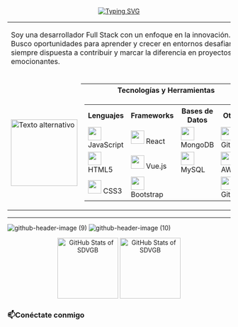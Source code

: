 <div align="center">
    <a href="https://git.io/typing-svg"><img src="https://readme-typing-svg.demolab.com?font=Fira+Code&pause=1000&color=EE6FEC&background=6A671F00&center=true&width=500&lines=Encantada+de+conocerte!+Soy+Stefania;%C2%A1Bienvenido+a+mi+perfil+de+GitHub!" alt="Typing SVG" /></a>
</div>
<table>
    <tr>
        <td colspan="2">
            <p>Soy una desarrollador Full Stack con un enfoque en la innovación. Busco oportunidades para aprender y crecer en entornos desafiantes, siempre dispuesta a contribuir y marcar la diferencia en proyectos emocionantes.</p><br>
        </td>
    </tr>
    <tr>
        <td></td>
        <th>Tecnologías y Herramientas</th>
    </tr>
    <tr>
        <td>
            <img src="https://media4.giphy.com/media/v1.Y2lkPTc5MGI3NjExZW1lM3VzbnBscm8wY3p3c244aW5hNHpscnZhYjNmeWtranB4dXl2eCZlcD12MV9pbnRlcm5hbF9naWZfYnlfaWQmY3Q9Zw/KGhpQ5NMoWKQurlHwI/giphy.gif" alt="Texto alternativo" width="150" align="center">
        </td>
        <td>
            <table align="center"">
                <tr>
                  <th width="150">Lenguajes</th>
                  <th width="150">Frameworks</th>
                  <th width="150">Bases de Datos</th>
                  <th width="150">Otros</th>
                </tr>
                <tr>
                  <td><img src="https://skillicons.dev/icons?i=js" width="30"> JavaScript</td>
                  <td><img src="https://skillicons.dev/icons?i=react" width="30"> React</td>
                  <td><img src="https://skillicons.dev/icons?i=mongodb" width="30"> MongoDB</td>
                  <td><img src="https://skillicons.dev/icons?i=git" width="30"> Git</td>
                </tr>
                <tr>
                  <td><img src="https://skillicons.dev/icons?i=html" width="30"> HTML5</td>
                  <td><img src="https://skillicons.dev/icons?i=vue" width="30"> Vue.js</td>
                  <td><img src="https://skillicons.dev/icons?i=mysql" width="30"> MySQL</td>
                  <td><img src="https://skillicons.dev/icons?i=aws" width="30"> AWS</td>
                </tr>
                <tr>
                  <td><img src="https://skillicons.dev/icons?i=css" width="30"> CSS3</td>
                  <td><img src="https://skillicons.dev/icons?i=bootstrap" width="30"> Bootstrap</td>
                  <td></td>
                  <td><img src="https://skillicons.dev/icons?i=github" width="30"> GitHub</td>
                </tr>
              </table>
        </td>
    </tr>
</table>
<hr>

![github-header-image (9)](https://github.com/user-attachments/assets/ed05891b-b9d3-4957-a02f-4112659ec4ef)
![github-header-image (10)](https://github.com/user-attachments/assets/9dc52364-3ca1-4548-8826-bb03a5fe9ee6)

<div align="center">
    <picture>
        <source  height=137
            srcset="https://github-readme-stats.vercel.app/api?username=SDVGB&show_icons=true&bg_color=00000000&locale=es&hide_title=true&ring_color=ee6fec&rank_icon=github&icon_color=ee6fec&text_color=FFFFFF"
            media="(prefers-color-scheme: dark)"
        />
        <source height=137
            srcset="https://github-readme-stats.vercel.app/api?username=SDVGB&show_icons=true&bg_color=00000000&locale=es&hide_title=true&ring_color=ee6fec&rank_icon=github&icon_color=ee6fec&text_color=000000"
            media="(prefers-color-scheme: light), (prefers-color-scheme: no-preference)"
        />
        <img
            src="https://github-readme-stats.vercel.app/api?username=SDVGB&show_icons=true"
            alt="GitHub Stats of SDVGB"
        />
    </picture>
    <picture>
        <source height=137
            srcset="https://github-readme-stats.vercel.app/api/top-langs/?username=SDVGB&layout=compact&bg_color=00000000&locale=es&title_color=FFFFFF&text_color=FFFFFF"
            media="(prefers-color-scheme: dark)"
        />
        <source height=137
            srcset="https://github-readme-stats.vercel.app/api/top-langs/?username=SDVGB&layout=compact&locale=es&title_color=000000"
            media="(prefers-color-scheme: light), (prefers-color-scheme: no-preference)"
        />
        <img 
            src="https://github-readme-stats.vercel.app/api/top-langs/?username=SDVGB&layout=compact&locale=es"
            alt="GitHub Stats of SDVGB"
        />
    </picture>
</div>


### 📫Conéctate conmigo


